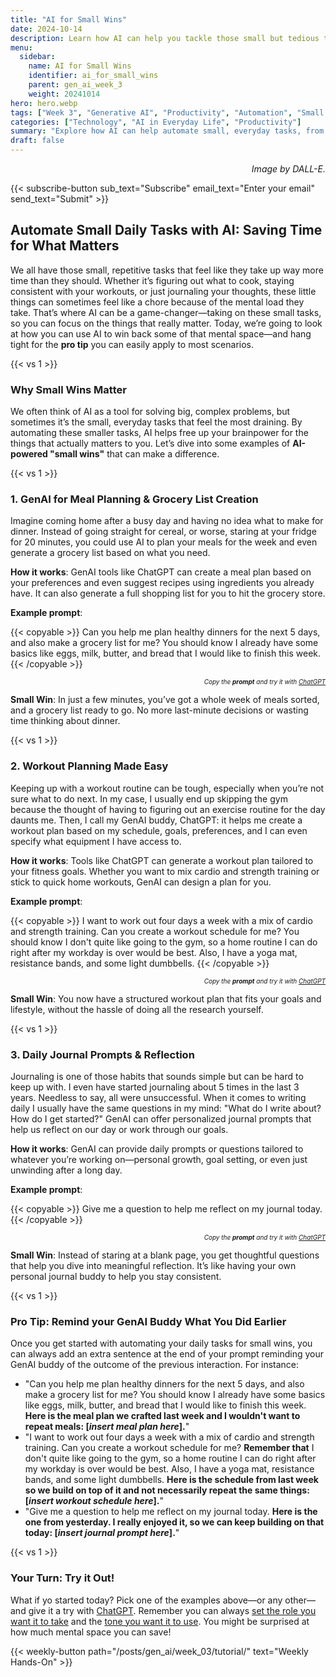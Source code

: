 ```yaml
---
title: "AI for Small Wins"  
date: 2024-10-14
description: Learn how AI can help you tackle those small but tedious tasks, like meal planning, workout scheduling, or daily journaling—freeing up more time for what matters most.  
menu:  
  sidebar:  
    name: AI for Small Wins  
    identifier: ai_for_small_wins  
    parent: gen_ai_week_3
    weight: 20241014  
hero: hero.webp  
tags: ["Week 3", "Generative AI", "Productivity", "Automation", "Small Wins"]  
categories: ["Technology", "AI in Everyday Life", "Productivity"]  
summary: "Explore how AI can help automate small, everyday tasks, from meal planning to workout scheduling, to free up your time for the things that matter."  
draft: false 
---
```



<p style="text-align: right;">
<em>Image by DALL-E.</em>
</p>


{{< subscribe-button sub_text="Subscribe" email_text="Enter your email" send_text="Submit" >}}


## Automate Small Daily Tasks with AI: Saving Time for What Matters

We all have those small, repetitive tasks that feel like they take up way more time than they should. Whether it’s figuring out what to cook, staying consistent with your workouts, or just journaling your thoughts, these little things can sometimes feel like a chore because of the mental load they take. That’s where AI can be a game-changer—taking on these small tasks, so you can focus on the things that really matter. Today, we’re going to look at how you can use AI to win back some of that mental space—and hang tight for the **pro tip** you can easily apply to most scenarios.


{{< vs 1 >}}


### Why Small Wins Matter

We often think of AI as a tool for solving big, complex problems, but sometimes it’s the small, everyday tasks that feel the most draining. By automating these smaller tasks, AI helps free up your brainpower for the things that actually matters to you. Let’s dive into some examples of **AI-powered "small wins"** that can make a difference.


{{< vs 1 >}}


### 1. GenAI for Meal Planning & Grocery List Creation

Imagine coming home after a busy day and having no idea what to make for dinner. Instead of going straight for cereal, or worse, staring at your fridge for 20 minutes, you could use AI to plan your meals for the week and even generate a grocery list based on what you need.

**How it works**: GenAI tools like ChatGPT can create a meal plan based on your preferences and even suggest recipes using ingredients you already have. It can also generate a full shopping list for you to hit the grocery store.

**Example prompt**:

  {{< copyable >}}
  Can you help me plan healthy dinners for the next 5 days, and also make a grocery list for me? You should know I already have some basics like eggs, milk, butter, and bread that I would like to finish this week.
  {{< /copyable >}}

  <p style="text-align: right; font-size: 10px;">
  <em>Copy the <b>prompt</b> and try it with <a href="https://chatgpt.com">ChatGPT</a></em>
  </p>


**Small Win**: In just a few minutes, you’ve got a whole week of meals sorted, and a grocery list ready to go. No more last-minute decisions or wasting time thinking about dinner.


{{< vs 1 >}}


### 2. Workout Planning Made Easy

Keeping up with a workout routine can be tough, especially when you’re not sure what to do next. In my case, I usually end up skipping the gym because the thought of having to figuring out an exercise routine for the day daunts me. Then, I call my GenAI buddy, ChatGPT: it helps me create a workout plan based on my schedule, goals, preferences, and I can even specify what equipment I have access to.

**How it works**: Tools like ChatGPT can generate a workout plan tailored to your fitness goals. Whether you want to mix cardio and strength training or stick to quick home workouts, GenAI can design a plan for you.

**Example prompt**:  

  {{< copyable >}}
  I want to work out four days a week with a mix of cardio and strength training. Can you create a workout schedule for me? You should know I don't quite like going to the gym, so a home routine I can do right after my workday is over would be best. Also, I have a yoga mat, resistance bands, and some light dumbbells.
  {{< /copyable >}}

  <p style="text-align: right; font-size: 10px;">
  <em>Copy the <b>prompt</b> and try it with <a href="https://chatgpt.com">ChatGPT</a></em>
  </p>


**Small Win**: You now have a structured workout plan that fits your goals and lifestyle, without the hassle of doing all the research yourself.


{{< vs 1 >}}


### 3. Daily Journal Prompts & Reflection

Journaling is one of those habits that sounds simple but can be hard to keep up with. I even have started journaling about 5 times in the last 3 years. Needless to say, all were unsuccessful. When it comes to writing daily I usually have the same questions in my mind: "What do I write about? How do I get started?" GenAI can offer personalized journal prompts that help us reflect on our day or work through our goals.

**How it works**: GenAI can provide daily prompts or questions tailored to whatever you’re working on—personal growth, goal setting, or even just unwinding after a long day.

**Example prompt**:  

  {{< copyable >}}
  Give me a question to help me reflect on my journal today.
  {{< /copyable >}}

  <p style="text-align: right; font-size: 10px;">
  <em>Copy the <b>prompt</b> and try it with <a href="https://chatgpt.com">ChatGPT</a></em>
  </p>


**Small Win**: Instead of staring at a blank page, you get thoughtful questions that help you dive into meaningful reflection. It’s like having your own personal journal buddy to help you stay consistent.


{{< vs 1 >}}


### Pro Tip: Remind your GenAI Buddy What You Did Earlier

Once you get started with automating your daily tasks for small wins, you can always add an extra sentence at the end of your prompt reminding your GenAI buddy of the outcome of the previous interaction. For instance:

- "Can you help me plan healthy dinners for the next 5 days, and also make a grocery list for me? You should know I already have some basics like eggs, milk, butter, and bread that I would like to finish this week. **Here is the meal plan we crafted last week and I wouldn't want to repeat meals: [_insert meal plan here_].**"
- "I want to work out four days a week with a mix of cardio and strength training. Can you create a workout schedule for me? **Remember that** I don't quite like going to the gym, so a home routine I can do right after my workday is over would be best. Also, I have a yoga mat, resistance bands, and some light dumbbells. **Here is the schedule from last week so we build on top of it and not necessarily repeat the same things: [_insert workout schedule here_].**"
- "Give me a question to help me reflect on my journal today. **Here is the one from yesterday. I really enjoyed it, so we can keep building on that today: [_insert journal prompt here_].**"





{{< vs 1 >}}


### Your Turn: Try it Out!

What if yo started today? Pick one of the examples above—or any other—and give it a try with <a href="https://chatgpt.com">ChatGPT</a>. Remember you can always [set the role you want it to take](/posts/gen_ai/week_01/tutorial/) and the [tone you want it to use](/posts/gen_ai/week_02/tutorial/). You might be surprised at how much mental space you can save!

{{< weekly-button path="/posts/gen_ai/week_03/tutorial/" text="Weekly Hands-On" >}}